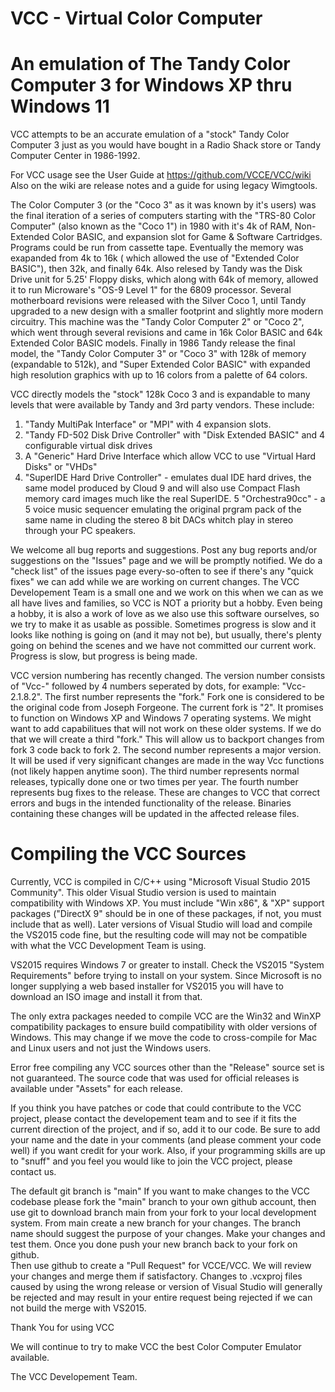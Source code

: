 # VCC - Virtual Color Computer
# An emulation of The Tandy Color Computer 3 for Windows XP thru Windows 11 

VCC attempts to be an accurate emulation of a "stock" Tandy Color Computer 3 just 
as you would have bought in a Radio Shack store or Tandy Computer Center in 1986-1992. 

For VCC usage see the User Guide at <https://github.com/VCCE/VCC/wiki>  Also on the
wiki are release notes and a guide for using legacy Wimgtools.

The Color Computer 3 (or the "Coco 3" as it was known by it's users) was the final 
iteration of a series of computers starting with the "TRS-80 Color Computer" (also 
known as the "Coco 1") in 1980 with it's 4k of RAM, Non-Extended Color BASIC, and 
expansion slot for Game & Software Cartridges. Programs could be run from cassette tape.
Eventually the memory was exapanded from 4k to 16k ( which allowed the use of 
"Extended Color BASIC"), then 32k, and finally 64k. Also relesed by Tandy was the Disk 
Drive unit for 5.25' Floppy disks, which along with 64k of memory, allowed it to run 
Microware's "OS-9 Level 1" for the 6809 processor. Several motherboard revisions were 
released with the Silver Coco 1, until Tandy upgraded to a new design with a smaller 
footprint and slightly more modern circuitry. This machine was the "Tandy Color Computer 2"
or "Coco 2", which went through several revisions and came in 16k Color BASIC and 
64k Extended Color BASIC models. Finally in 1986 Tandy release the final model, the 
"Tandy Color Computer 3" or "Coco 3" with 128k of memory (expandable to 512k), 
and "Super Extended Color BASIC" with expanded high resolution graphics with up to 16 
colors from a palette of 64 colors.

VCC directly models the "stock" 128k Coco 3 and is expandable to many levels that were 
available by Tandy and 3rd party vendors. These include:

1. "Tandy MultiPak Interface" or "MPI" with 4 expansion slots.
2. "Tandy FD-502 Disk Drive Controller" with "Disk Extended BASIC" and 4 configurable virtual disk drives
3. A "Generic" Hard Drive Interface which allow VCC to use "Virtual Hard Disks" or "VHDs"
4. "SuperIDE Hard Drive Controller" - emulates dual IDE hard drives, the same model produced by Cloud 9 and will also use Compact Flash memory card images much like the real SuperIDE.
5 "Orchestra90cc" - a 5 voice music sequencer emulating the original prgram pack of the same name in cluding the stereo 8 bit DACs whitch play in stereo through your PC speakers.

We welcome all bug reports and suggestions. Post any bug reports and/or suggestions on the 
"Issues" page and we will be promptly notified. We do a "check list" of the issues page 
every-so-often to see if there's any "quick fixes" we can add while we are working on 
current changes. The VCC Developement Team is a small one and we work on this when we can 
as we all have lives and families, so VCC is NOT a priority but a hobby. Even being a hobby,
it is also a work of love as we also use this software ourselves, so we try to make it as 
usable as possible. Sometimes progress is slow and it looks like nothing is going on 
(and it may not be), but usually, there's plenty going on behind the scenes and we have 
not committed our current work. Progress is slow, but progress is being made.

VCC version numbering has recently changed. The version number consists of "Vcc-" followed
by 4 numbers seperated by dots, for example: "Vcc-2.1.8.2". The first number represents the 
"fork." Fork one is considered to be the original code from Joseph Forgeone. The current
fork is "2". It promises to function on Windows XP and Windows 7 operating systems. We 
might want to add capabilitues that will not work on these older systems. If we do that we
will create a third "fork." This will allow us to backport changes from fork 3 code back
to fork 2. The second number represents a major version. It will be used if very significant
changes are made in the way Vcc functions (not likely happen anytime soon). The third
number represents normal releases, typically done one or two times per year. The fourth
number represents bug fixes to the release. These are changes to VCC that correct errors
and bugs in the intended functionality of the release. Binaries containing these changes
will be updated in the affected release files.

# Compiling the VCC Sources
Currently, VCC is compiled in C/C++ using "Microsoft Visual Studio 2015 Community".  This
older Visual Studio version is used to maintain compatibility with Windows XP.  You must
include "Win x86", & "XP" support packages ("DirectX 9" should be in one of these packages,
if not, you must include that as well).  Later versions of Visual Studio will load and 
compile the VS2015 code fine, but the resulting code will may not be compatible with what
the VCC Development Team is using.  

VS2015 requires Windows 7 or greater to install. Check the VS2015 "System Requirements" 
before trying to install on your system. Since Microsoft is no longer supplying a web based
installer for VS2015 you will have to download an ISO image and install it from that.

The only extra packages needed to compile VCC are the Win32 and WinXP compatibility packages
to ensure build compatibility with older versions of Windows. This may change if we move
the code to cross-compile for Mac and Linux users and not just the Windows users.

Error free compiling any VCC sources other than the "Release" source set is not guaranteed.
The source code that was used for official releases is available under "Assets" for each release. 

If you think you have patches or code that could contribute to the VCC project, please 
contact the developement team and to see if it fits the current direction of the project, 
and if so, add it to our code. Be sure to add your name and the date in your comments 
(and please comment your code well) if you want credit for your work. Also, if your 
programming skills are up to "snuff" and you feel you would like to join the VCC project, 
please contact us.

The default git branch is "main"  If you want to make changes to the VCC codebase please
fork the "main" branch to your own github account, then use git to download branch main
from your fork to your local development system.  From main create a new branch for 
your changes. The branch name should suggest the purpose of your changes.  Make your
changes and test them.  Once you done push your new branch back to your fork on github.  
Then use github to create a "Pull Request" for VCCE/VCC.  We will review your changes and 
merge them if satisfactory.  Changes to .vcxproj files caused by using the wrong release
or version of Visual Studio will generally be rejected and may result in your entire 
request being rejected if we can not build the merge with VS2015. 

Thank You for using VCC

We will continue to try to make VCC the best Color Computer Emulator available.

The VCC Developement Team.
